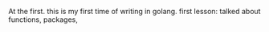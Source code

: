 At the first.
this is my first time of writing in golang.
first lesson: talked about functions, packages, 
